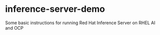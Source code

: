 # inference-server-demo
Some basic instructions for running Red Hat Inference Server on RHEL AI and OCP
